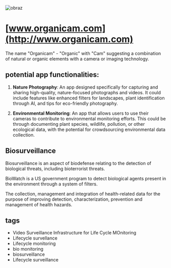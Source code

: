 
![obraz](https://github.com/organicam/www/assets/5669657/e289abfb-a3ef-4a53-81d0-949b7e2d32bd)

# [www.organicam.com](http://www.organicam.com)


The name "Organicam" - "Organic" with "Cam"
suggesting a combination of natural or organic elements with a camera or imaging technology. 

## potential app functionalities:

1. **Nature Photography**: An app designed specifically for capturing and sharing high-quality, nature-focused photographs and videos. It could include features like enhanced filters for landscapes, plant identification through AI, and tips for eco-friendly photography.

2. **Environmental Monitoring**: An app that allows users to use their cameras to contribute to environmental monitoring efforts. This could be through documenting plant species, wildlife, pollution, or other ecological data, with the potential for crowdsourcing environmental data collection.


## Biosurveillance

Biosurveillance is an aspect of biodefense relating to the detection of biological threats, including bioterrorist threats.

BioWatch is a US government program to detect biological agents present in the environment through a system of filters.

The collection, management and integration of health-related data for the purpose of improving detection, characterization, prevention and management of health hazards.

## tags

+ Video Surveillance Infrastructure for Life Cycle MOnitoring
+ Lifecycle survellance
+ Lifecycle monitoring
+ bio monitoring
+ biosurveillance
+ Lifecycle surveillance
